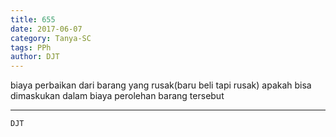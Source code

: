 ```yaml
---
title: 655
date: 2017-06-07
category: Tanya-SC
tags: PPh
author: DJT
---
```


biaya perbaikan dari barang yang rusak(baru beli tapi rusak) apakah bisa dimaskukan dalam biaya perolehan barang tersebut

---



`DJT`
